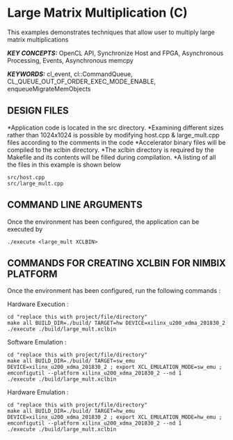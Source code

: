 Large Matrix Multiplication (C)
======================

This examples demonstrates techniques that allow user to multiply large matrix multiplications

***KEY CONCEPTS:*** OpenCL API, Synchronize Host and FPGA, Asynchronous Processing, Events, Asynchronous memcpy

***KEYWORDS:*** cl_event, cl::CommandQueue, CL_QUEUE_OUT_OF_ORDER_EXEC_MODE_ENABLE, enqueueMigrateMemObjects

##  DESIGN FILES
*Application code is located in the src directory.
*Examining different sizes rather than 1024x1024 is possible by modifying host.cpp & large_mult.cpp files according to the comments in the code
*Accelerator binary files will be compiled to the xclbin directory.
*The xclbin directory is required by the Makefile and its contents will be filled during compilation.
*A listing of all the files in this example is shown below

```
src/host.cpp
src/large_mult.cpp
```

##  COMMAND LINE ARGUMENTS
Once the environment has been configured, the application can be executed by
```
./execute <large_mult XCLBIN>
```

##  COMMANDS FOR CREATING XCLBIN FOR NIMBIX PLATFORM
Once the environment has been configured, run the following commands : 

Hardware Execution :
```
cd "replace this with project/file/directory"
make all BUILD_DIR=./build/ TARGET=hw DEVICE=xilinx_u200_xdma_201830_2
./execute ./build/large_mult.xclbin
```
Software Emulation :
```
cd "replace this with project/file/directory"
make all BUILD_DIR=./build/ TARGET=sw_emu DEVICE=xilinx_u200_xdma_201830_2 ; export XCL_EMULATION_MODE=sw_emu ; emconfigutil --platform xilinx_u200_xdma_201830_2 --nd 1
./execute ./build/large_mult.xclbin
```
Hardware Emulation :
```
cd "replace this with project/file/directory"
make all BUILD_DIR=./build/ TARGET=hw_emu DEVICE=xilinx_u200_xdma_201830_2 ; export XCL_EMULATION_MODE=hw_emu ; emconfigutil --platform xilinx_u200_xdma_201830_2 --nd 1
./execute ./build/large_mult.xclbin
```
